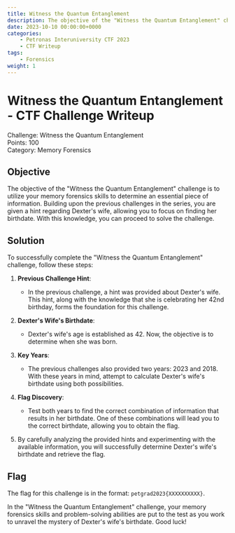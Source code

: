 ```yaml
---
title: Witness the Quantum Entanglement
description: The objective of the "Witness the Quantum Entanglement" challenge is to utilize your memory forensics skills to determine an essential piece of information. Building upon the previous challenges in the series, you are given a hint regarding Dexter's wife, allowing you to focus on finding her birthdate. With this knowledge, you can proceed to solve the challenge.
date: 2023-10-10 00:00:00+0000
categories:
    - Petronas Interuniversity CTF 2023
    - CTF Writeup
tags:
    - Forensics
weight: 1     
---
```

# Witness the Quantum Entanglement - CTF Challenge Writeup

Challenge: Witness the Quantum Entanglement  
Points: 100  
Category: Memory Forensics  

## Objective
The objective of the "Witness the Quantum Entanglement" challenge is to utilize your memory forensics skills to determine an essential piece of information. Building upon the previous challenges in the series, you are given a hint regarding Dexter's wife, allowing you to focus on finding her birthdate. With this knowledge, you can proceed to solve the challenge.

## Solution
To successfully complete the "Witness the Quantum Entanglement" challenge, follow these steps:

1. **Previous Challenge Hint**:
   - In the previous challenge, a hint was provided about Dexter's wife. This hint, along with the knowledge that she is celebrating her 42nd birthday, forms the foundation for this challenge.

2. **Dexter's Wife's Birthdate**:
   - Dexter's wife's age is established as 42. Now, the objective is to determine when she was born.

3. **Key Years**:
   - The previous challenges also provided two years: 2023 and 2018. With these years in mind, attempt to calculate Dexter's wife's birthdate using both possibilities.

4. **Flag Discovery**:
   - Test both years to find the correct combination of information that results in her birthdate. One of these combinations will lead you to the correct birthdate, allowing you to obtain the flag.

5. By carefully analyzing the provided hints and experimenting with the available information, you will successfully determine Dexter's wife's birthdate and retrieve the flag.

## Flag
The flag for this challenge is in the format: `petgrad2023{XXXXXXXXXX}`.

In the "Witness the Quantum Entanglement" challenge, your memory forensics skills and problem-solving abilities are put to the test as you work to unravel the mystery of Dexter's wife's birthdate. Good luck!
